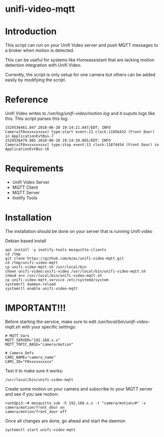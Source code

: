 # unifi-video-mqtt

# Introduction
This script can run on your Unifi Video server and push MQTT messages to a broker when motion is detected.

This can be useful for systems like Homeassistant that are lacking motion detection integration with Unifi Video.

Currently, the script is only setup for one camera but others can be added easily by modifying the script.

# Reference
Unifi Video writes to */var/log/unifi-video/motion.log* and it ouputs logs like this.  This script parses this log:
```
1529536461.847 2018-06-20 19:14:21.847/EDT: INFO   Camera[F0xxxxxxxxxx] type:start event:13 clock:11856432 (Front Door) in ApplicationEvtBus-7
1529536479.865 2018-06-20 19:14:39.865/EDT: INFO   Camera[F0xxxxxxxxxx] type:stop event:13 clock:11874454 (Front Door) in ApplicationEvtBus-16
```

# Requirements
* Unifi Video Server
* MQTT Client
* MQTT Server
* Inotify Tools

# Installation

The installation should be done on your server that is running Unifi video

Debian based install
```
apt install -y inotify-tools mosquitto-clients
cd /tmp
git clone https://github.com/mzac/unifi-video-mqtt.git
cd /tmp/unifi-video-mqtt
cp unifi-video-mqtt.sh /usr/local/bin
chown unifi-video:unifi-video /usr/local/bin/unifi-video-mqtt.sh
chmod a+x /usr/local/bin/unifi-video-mqtt.sh
cp unifi-video-mqtt.service /etc/systemd/system
systemctl daemon-reload
systemctl enable unifi-video-mqtt
```

# IMPORTANT!!!
Before starting the service, make sure to edit */usr/local/bin/unifi-video-mqtt.sh* with your specific
settings:

```
# MQTT Vars
MQTT_SERVER="192.168.x.x"
MQTT_TOPIC_BASE="camera/motion"

# Camera Defs
CAM1_NAME="camera_name"
CAM1_ID="F0xxxxxxxxxx"
```

Test it to make sure it works:
```
/usr/local/bin/unifi-video-mqtt
```

Create some motion on your camera and subscribe to your MQTT server and see if you see motion:

```
root@pi3:~# mosquitto_sub -h 192.168.x.x -t "camera/motion/#" -v
camera/motion/front_door on
camera/motion/front_door off
```

Once all changes are done, go ahead and start the daemon
```
systemctl start unifi-video-mqtt
```
